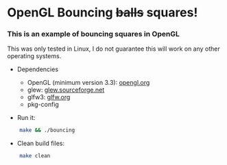 # OpenGL Bouncing ~~balls~~ squares!

### This is an example of bouncing squares in OpenGL

This was only tested in Linux, I do not guarantee this will work on any other 
operating systems.

* Dependencies
    
    * OpenGL (minimum version 3.3): [opengl.org](https://www.opengl.org/)
    * glew: [glew.sourceforge.net](http://glew.sourceforge.net/)
    * glfw3: [glfw.org](https://www.glfw.org/)
    * pkg-config

* Run it:
```bash
    make && ./bouncing
```

* Clean build files:
```bash 
    make clean
```

